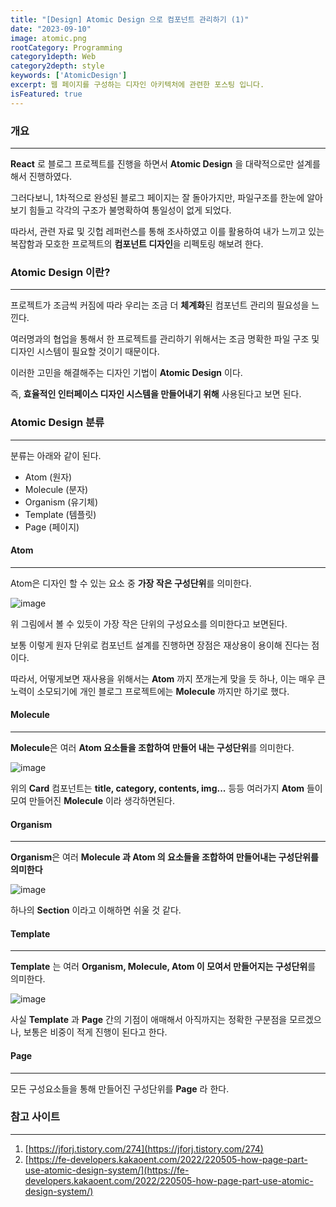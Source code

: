 ```yaml
---
title: "[Design] Atomic Design 으로 컴포넌트 관리하기 (1)"
date: "2023-09-10"
image: atomic.png
rootCategory: Programming
category1depth: Web
category2depth: style
keywords: ['AtomicDesign']
excerpt: 웹 페이지를 구성하는 디자인 아키텍처에 관련한 포스팅 입니다.
isFeatured: true
---
```


### 개요

---

**React** 로 블로그 프로젝트를 진행을 하면서 **Atomic Design** 을 대략적으로만 설계를 해서 진행하였다.

그러다보니, 1차적으로 완성된 블로그 페이지는 잘 돌아가지만, 파일구조를 한눈에 알아보기 힘들고 각각의 구조가 불명확하여 통일성이 없게 되었다.

따라서, 관련 자료 및 깃헙 레퍼런스를 통해 조사하였고 이를 활용하여 내가 느끼고 있는 복잡함과 모호한 프로젝트의 **컴포넌트 디자인**을 리펙토링 해보려 한다.


### Atomic Design 이란?

---

프로젝트가 조금씩 커짐에 따라 우리는 조금 더 **체계화**된 컴포넌트 관리의 필요성을 느낀다.

여러명과의 협업을 통해서 한 프로젝트를 관리하기 위해서는 조금 명확한 파일 구조 및 디자인 시스템이 필요할 것이기 때문이다.

이러한 고민을 해결해주는 디자인 기법이 **Atomic Design** 이다.

즉, **효율적인 인터페이스 디자인 시스템을 만들어내기 위해** 사용된다고 보면 된다.

### Atomic Design 분류

---

분류는 아래와 같이 된다.

- Atom (원자)
- Molecule (분자)
- Organism (유기체)
- Template (템플릿)
- Page (페이지)

#### Atom
---

Atom은 디자인 할 수 있는 요소 중 **가장 작은 구성단위**를 의미한다.

![image](https://github.com/jjou33/next-hippo-blog/assets/56063287/740709d0-2f01-47c7-9ff9-b975321c7779)

위 그림에서 볼 수 있듯이 가장 작은 단위의 구성요소를 의미한다고 보면된다.

보통 이렇게 원자 단위로 컴포넌트 설계를 진행하면 장점은 재상용이 용이해 진다는 점이다.

따라서, 어떻게보면 재사용을 위해서는 **Atom** 까지 쪼개는게 맞을 듯 하나, 이는 매우 큰 노력이 소모되기에 개인 블로그 프로젝트에는 **Molecule** 까지만 하기로 했다.

#### Molecule

---

**Molecule**은 여러 **Atom 요소들을 조합하여 만들어 내는 구성단위**를 의미한다.


![image](https://github.com/jjou33/next-hippo-blog/assets/56063287/1e45cbc3-b7f3-448e-8f21-b60a402c1b49)

위의 **Card** 컴포넌트는 **title, category, contents, img...** 등등 여러가지 **Atom** 들이 모여 만들어진 **Molecule** 이라 생각하면된다.

#### Organism

---

**Organism**은 여러 **Molecule 과 Atom 의 요소들을 조합하여 만들어내는 구성단위를 의미한다**

![image](https://github.com/jjou33/next-hippo-blog/assets/56063287/fdb941b8-fa83-4e5c-8efa-d1230217838d)

하나의 **Section** 이라고 이해하면 쉬울 것 같다.


#### Template

---

**Template** 는 여러 **Organism, Molecule, Atom 이 모여서 만들어지는 구성단위**를 의미한다.

![image](https://github.com/jjou33/next-hippo-blog/assets/56063287/335cc8fa-4d40-4ec6-a26c-6f47ca3751e5)


사실 **Template** 과 **Page** 간의 기점이 애매해서 아직까지는 정확한 구분점을 모르겠으나, 보통은 비중이 적게 진행이 된다고 한다.

#### Page

---

모든 구성요소들을 통해 만들어진 구성단위를 **Page** 라 한다.


### 참고 사이트

---

1. [https://jforj.tistory.com/274](https://jforj.tistory.com/274)
2. [https://fe-developers.kakaoent.com/2022/220505-how-page-part-use-atomic-design-system/](https://fe-developers.kakaoent.com/2022/220505-how-page-part-use-atomic-design-system/)
